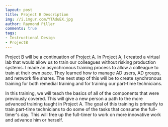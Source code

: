 ```yaml
---
layout: post
title: Project B Description
img: //i.imgur.com/YTAduEX.jpg
author: Raymond Piller
comments: true
tags:
- Instructional Design
- ProjectB
---
```

Project B will be a continuation of [Project A](/2018/06/11/project-1a-description).
In Project A, I created a virtual lab that would allow us to train our colleagues without risking production systems.
I made an asynchronous training process to allow a colleague to train at their own pace.
They learned how to manage AD users, AD groups, and network file shares.
The next step of this will be to create synchronous training for both remedial training and for training our part-time technicians.

In this training, we will teach the basics of all of the components that were previously covered.
This will give a new person a path to the more advanced training taught in Project A.
The goal of this training is primarily to train part-time technicians to do some of the tasks that consume the full-timer's day.
This will free up the full-timer to work on more innovative work and advance him or herself.